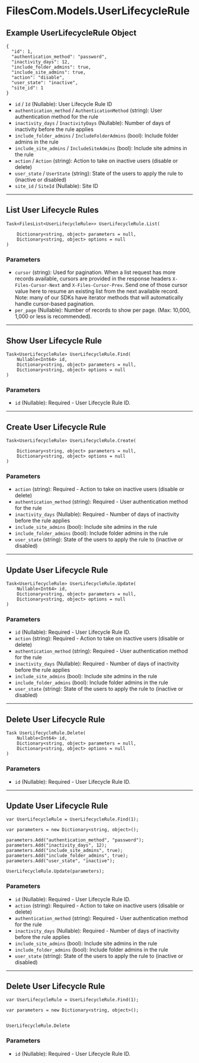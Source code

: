# FilesCom.Models.UserLifecycleRule

## Example UserLifecycleRule Object

```
{
  "id": 1,
  "authentication_method": "password",
  "inactivity_days": 12,
  "include_folder_admins": true,
  "include_site_admins": true,
  "action": "disable",
  "user_state": "inactive",
  "site_id": 1
}
```

* `id` / `Id`  (Nullable<Int64>): User Lifecycle Rule ID
* `authentication_method` / `AuthenticationMethod`  (string): User authentication method for the rule
* `inactivity_days` / `InactivityDays`  (Nullable<Int64>): Number of days of inactivity before the rule applies
* `include_folder_admins` / `IncludeFolderAdmins`  (bool): Include folder admins in the rule
* `include_site_admins` / `IncludeSiteAdmins`  (bool): Include site admins in the rule
* `action` / `Action`  (string): Action to take on inactive users (disable or delete)
* `user_state` / `UserState`  (string): State of the users to apply the rule to (inactive or disabled)
* `site_id` / `SiteId`  (Nullable<Int64>): Site ID


---

## List User Lifecycle Rules

```
Task<FilesList<UserLifecycleRule>> UserLifecycleRule.List(
    
    Dictionary<string, object> parameters = null,
    Dictionary<string, object> options = null
)
```

### Parameters

* `cursor` (string): Used for pagination.  When a list request has more records available, cursors are provided in the response headers `X-Files-Cursor-Next` and `X-Files-Cursor-Prev`.  Send one of those cursor value here to resume an existing list from the next available record.  Note: many of our SDKs have iterator methods that will automatically handle cursor-based pagination.
* `per_page` (Nullable<Int64>): Number of records to show per page.  (Max: 10,000, 1,000 or less is recommended).


---

## Show User Lifecycle Rule

```
Task<UserLifecycleRule> UserLifecycleRule.Find(
    Nullable<Int64> id, 
    Dictionary<string, object> parameters = null,
    Dictionary<string, object> options = null
)
```

### Parameters

* `id` (Nullable<Int64>): Required - User Lifecycle Rule ID.


---

## Create User Lifecycle Rule

```
Task<UserLifecycleRule> UserLifecycleRule.Create(
    
    Dictionary<string, object> parameters = null,
    Dictionary<string, object> options = null
)
```

### Parameters

* `action` (string): Required - Action to take on inactive users (disable or delete)
* `authentication_method` (string): Required - User authentication method for the rule
* `inactivity_days` (Nullable<Int64>): Required - Number of days of inactivity before the rule applies
* `include_site_admins` (bool): Include site admins in the rule
* `include_folder_admins` (bool): Include folder admins in the rule
* `user_state` (string): State of the users to apply the rule to (inactive or disabled)


---

## Update User Lifecycle Rule

```
Task<UserLifecycleRule> UserLifecycleRule.Update(
    Nullable<Int64> id, 
    Dictionary<string, object> parameters = null,
    Dictionary<string, object> options = null
)
```

### Parameters

* `id` (Nullable<Int64>): Required - User Lifecycle Rule ID.
* `action` (string): Required - Action to take on inactive users (disable or delete)
* `authentication_method` (string): Required - User authentication method for the rule
* `inactivity_days` (Nullable<Int64>): Required - Number of days of inactivity before the rule applies
* `include_site_admins` (bool): Include site admins in the rule
* `include_folder_admins` (bool): Include folder admins in the rule
* `user_state` (string): State of the users to apply the rule to (inactive or disabled)


---

## Delete User Lifecycle Rule

```
Task UserLifecycleRule.Delete(
    Nullable<Int64> id, 
    Dictionary<string, object> parameters = null,
    Dictionary<string, object> options = null
)
```

### Parameters

* `id` (Nullable<Int64>): Required - User Lifecycle Rule ID.


---

## Update User Lifecycle Rule

```
var UserLifecycleRule = UserLifecycleRule.Find(1);

var parameters = new Dictionary<string, object>();

parameters.Add("authentication_method", "password");
parameters.Add("inactivity_days", 12);
parameters.Add("include_site_admins", true);
parameters.Add("include_folder_admins", true);
parameters.Add("user_state", "inactive");

UserLifecycleRule.Update(parameters);
```

### Parameters

* `id` (Nullable<Int64>): Required - User Lifecycle Rule ID.
* `action` (string): Required - Action to take on inactive users (disable or delete)
* `authentication_method` (string): Required - User authentication method for the rule
* `inactivity_days` (Nullable<Int64>): Required - Number of days of inactivity before the rule applies
* `include_site_admins` (bool): Include site admins in the rule
* `include_folder_admins` (bool): Include folder admins in the rule
* `user_state` (string): State of the users to apply the rule to (inactive or disabled)


---

## Delete User Lifecycle Rule

```
var UserLifecycleRule = UserLifecycleRule.Find(1);

var parameters = new Dictionary<string, object>();


UserLifecycleRule.Delete
```

### Parameters

* `id` (Nullable<Int64>): Required - User Lifecycle Rule ID.
